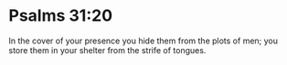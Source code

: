 # Psalms 31:20

In the cover of your presence you hide them from the plots of men; you store them in your shelter from the strife of tongues.
